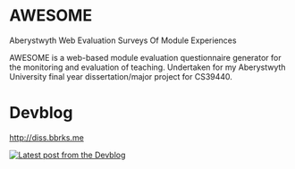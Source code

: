# AWESOME
Aberystwyth Web Evaluation Surveys Of Module Experiences

AWESOME is a web-based module evaluation questionnaire generator for the monitoring and evaluation of teaching. Undertaken for my Aberystwyth University final year dissertation/major project for CS39440.

# Devblog
http://diss.bbrks.me

[![Latest post from the Devblog](http://dev.bbrks.me/feedimg/)](http://diss.bbrks.me)
